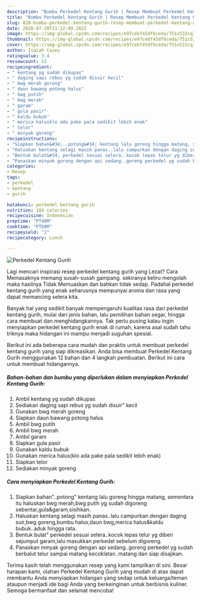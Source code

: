 ```yaml
---
description: "Bumbu Perkedel Kentang Gurih | Resep Membuat Perkedel Kentang Gurih Yang Lezat"
title: "Bumbu Perkedel Kentang Gurih | Resep Membuat Perkedel Kentang Gurih Yang Lezat"
slug: 828-bumbu-perkedel-kentang-gurih-resep-membuat-perkedel-kentang-gurih-yang-lezat
date: 2020-07-20T21:22:09.282Z
image: https://img-global.cpcdn.com/recipes/e97cebf45df6ceda/751x532cq70/perkedel-kentang-gurih-foto-resep-utama.jpg
thumbnail: https://img-global.cpcdn.com/recipes/e97cebf45df6ceda/751x532cq70/perkedel-kentang-gurih-foto-resep-utama.jpg
cover: https://img-global.cpcdn.com/recipes/e97cebf45df6ceda/751x532cq70/perkedel-kentang-gurih-foto-resep-utama.jpg
author: Isaiah Casey
ratingvalue: 3.4
reviewcount: 12
recipeingredient:
- " kentang yg sudah dikupas"
- " daging sapi rebus yg sudah disuir kecil"
- " bwg merah goreng"
- " daun bawang potong halus"
- " bwg putih"
- " bwg merah"
- " garam"
- " gula pasir"
- " kaldu bubuk"
- " merica halusklo ada pake pala sedikit lebih enak"
- " telor"
- " minyak goreng"
recipeinstructions:
- "Siapkan bahan&#34;..potong&#34; kentang lalu goreng hingga matang, sementara itu haluskan bwg merah,bwg putih yg sudah digoreng sebentar,gula&amp;garam,sisihkan."
- "Haluskan kentang selagi masih panas..lalu campurkan dengan daging suir,bwg goreng,bumbu halus,daun bwg,merica halus&amp;kaldu bubuk..aduk hingga rata."
- "Bentuk bulat&#34; perkedel sesuai selera..kocok lepas telur yg diberi sejumput garam,lalu masukkan perkedel sebelum digoreng."
- "Panaskan minyak goreng dengan api sedang..goreng perkedel yg sudah berbalut telur sampai matang kecoklatan..matang dan siap disajikan."
categories:
- Resep
tags:
- perkedel
- kentang
- gurih

katakunci: perkedel kentang gurih 
nutrition: 184 calories
recipecuisine: Indonesian
preptime: "PT40M"
cooktime: "PT60M"
recipeyield: "1"
recipecategory: Lunch

---
```



![Perkedel Kentang Gurih](https://img-global.cpcdn.com/recipes/e97cebf45df6ceda/751x532cq70/perkedel-kentang-gurih-foto-resep-utama.jpg)

Lagi mencari inspirasi resep perkedel kentang gurih yang Lezat? Cara Memasaknya memang susah-susah gampang. sekiranya keliru mengolah maka hasilnya Tidak Memuaskan dan bahkan tidak sedap. Padahal perkedel kentang gurih yang enak seharusnya mempunyai aroma dan rasa yang dapat memancing selera kita.

Banyak hal yang sedikit banyak mempengaruhi kualitas rasa dari perkedel kentang gurih, mulai dari jenis bahan, lalu pemilihan bahan segar, hingga cara membuat dan menghidangkannya. Tak perlu pusing kalau ingin menyiapkan perkedel kentang gurih enak di rumah, karena asal sudah tahu triknya maka hidangan ini mampu menjadi suguhan spesial.




Berikut ini ada beberapa cara mudah dan praktis untuk membuat perkedel kentang gurih yang siap dikreasikan. Anda bisa membuat Perkedel Kentang Gurih menggunakan 12 bahan dan 4 langkah pembuatan. Berikut ini cara untuk membuat hidangannya.

<!--inarticleads1-->

##### Bahan-bahan dan bumbu yang diperlukan dalam menyiapkan Perkedel Kentang Gurih:

1. Ambil  kentang yg sudah dikupas
1. Sediakan  daging sapi rebus yg sudah disuir&#34; kecil
1. Gunakan  bwg merah goreng
1. Siapkan  daun bawang potong halus
1. Ambil  bwg putih
1. Ambil  bwg merah
1. Ambil  garam
1. Siapkan  gula pasir
1. Gunakan  kaldu bubuk
1. Gunakan  merica halus(klo ada pake pala sedikit lebih enak)
1. Siapkan  telor
1. Sediakan  minyak goreng




<!--inarticleads2-->

##### Cara menyiapkan Perkedel Kentang Gurih:

1. Siapkan bahan&#34;..potong&#34; kentang lalu goreng hingga matang, sementara itu haluskan bwg merah,bwg putih yg sudah digoreng sebentar,gula&amp;garam,sisihkan.
1. Haluskan kentang selagi masih panas..lalu campurkan dengan daging suir,bwg goreng,bumbu halus,daun bwg,merica halus&amp;kaldu bubuk..aduk hingga rata.
1. Bentuk bulat&#34; perkedel sesuai selera..kocok lepas telur yg diberi sejumput garam,lalu masukkan perkedel sebelum digoreng.
1. Panaskan minyak goreng dengan api sedang..goreng perkedel yg sudah berbalut telur sampai matang kecoklatan..matang dan siap disajikan.




Terima kasih telah menggunakan resep yang kami tampilkan di sini. Besar harapan kami, olahan Perkedel Kentang Gurih yang mudah di atas dapat membantu Anda menyiapkan hidangan yang sedap untuk keluarga/teman ataupun menjadi ide bagi Anda yang berkeinginan untuk berbisnis kuliner. Semoga bermanfaat dan selamat mencoba!

